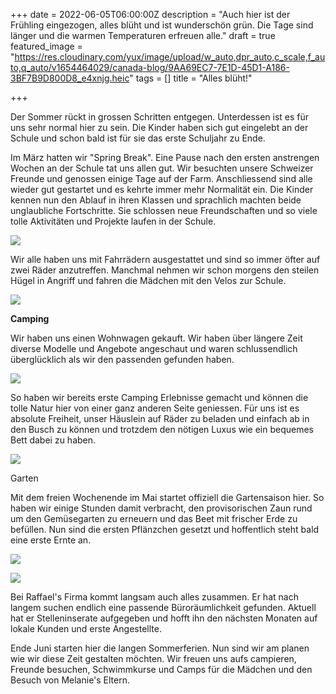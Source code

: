 +++
date = 2022-06-05T06:00:00Z
description = "Auch hier ist der Frühling eingezogen, alles blüht und ist wunderschön grün. Die Tage sind länger und die warmen Temperaturen erfreuen alle."
draft = true
featured_image = "https://res.cloudinary.com/yux/image/upload/w_auto,dpr_auto,c_scale,f_auto,q_auto/v1654464029/canada-blog/9AA69EC7-7E1D-45D1-A186-3BF7B9D800D8_e4xnjg.heic"
tags = []
title = "Alles blüht!"

+++

Der Sommer rückt in grossen Schritten entgegen. Unterdessen ist es für uns sehr normal hier zu sein. Die Kinder haben sich gut eingelebt an der Schule und schon bald ist für sie das erste Schuljahr zu Ende.

Im März hatten wir "Spring Break". Eine Pause nach den ersten anstrengen Wochen an der Schule tat uns allen gut. Wir besuchten unsere Schweizer Freunde und genossen einige Tage auf der Farm. Anschliessend sind alle wieder gut gestartet und es kehrte immer mehr Normalität ein. Die Kinder kennen nun den Ablauf in ihren Klassen und sprachlich machten beide unglaubliche Fortschritte. Sie schlossen neue Freundschaften und so viele tolle Aktivitäten und Projekte laufen in der Schule.

![](https://res.cloudinary.com/yux/image/upload/w_auto,dpr_auto,c_scale,f_auto,q_auto/v1654483721/canada-blog/B5F31448-CC50-4EFB-8CF4-2FB9E2115BAE_zb99t5.jpg)

Wir alle haben uns mit Fahrrädern ausgestattet und sind so immer öfter auf zwei Räder anzutreffen. Manchmal nehmen wir  schon morgens den steilen Hügel in Angriff und fahren die Mädchen mit den Velos zur Schule.

![](https://res.cloudinary.com/yux/image/upload/w_auto,dpr_auto,c_scale,f_auto,q_auto/v1654484320/canada-blog/IMG_9313_wc9z0e.jpg)

**Camping**

Wir haben uns einen Wohnwagen gekauft. Wir haben über längere Zeit diverse Modelle und Angebote angeschaut und waren schlussendlich überglücklich als wir den passenden gefunden haben. 

![](https://res.cloudinary.com/yux/image/upload/w_auto,dpr_auto,c_scale,f_auto,q_auto/v1654484437/canada-blog/IMG_8940_rxyh90.jpg)

So haben wir bereits erste Camping Erlebnisse gemacht und können die tolle Natur hier von einer ganz anderen Seite geniessen. Für uns ist es absolute Freiheit, unser Häuslein auf Räder zu beladen und einfach ab in den Busch zu können und trotzdem den nötigen Luxus wie ein bequemes Bett dabei zu haben.

![](https://res.cloudinary.com/yux/image/upload/w_auto,dpr_auto,c_scale,f_auto,q_auto/v1654484149/canada-blog/IMG_9124_rkaghz.jpg)

Garten

Mit dem freien Wochenende im Mai startet offiziell die Gartensaison hier. So haben wir einige Stunden damit verbracht, den provisorischen Zaun rund um den Gemüsegarten zu erneuern und das Beet mit frischer Erde zu befüllen. Nun sind die ersten Pflänzchen gesetzt und hoffentlich steht bald eine erste Ernte an.

![](https://res.cloudinary.com/yux/image/upload/w_auto,dpr_auto,c_scale,f_auto,q_auto/v1654484253/canada-blog/222fb516-1d21-42ce-84ff-176b37e2cb32_capa9w.jpg)

![](https://res.cloudinary.com/yux/image/upload/w_auto,dpr_auto,c_scale,f_auto,q_auto/v1654484560/canada-blog/IMG_9333_bi73k8.jpg)

Bei Raffael's Firma kommt langsam auch alles zusammen. Er hat nach langem suchen endlich eine passende Büroräumlichkeit gefunden. Aktuell hat er Stelleninserate aufgegeben und hofft ihn den nächsten Monaten auf lokale Kunden und erste Angestellte.

Ende Juni starten hier die langen Sommerferien. Nun sind wir am planen wie wir diese Zeit gestalten möchten. Wir freuen uns aufs campieren, Freunde besuchen, Schwimmkurse und Camps für die Mädchen und den Besuch von Melanie's Eltern.